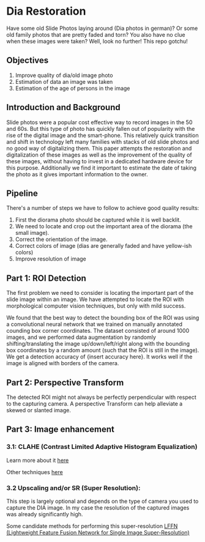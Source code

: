 # Dia Restoration

Have some old Slide Photos laying around (Dia photos in german)? Or some old family photos that are pretty faded and torn? You also have no clue when these images were taken? Well, look no further! This repo gotchu!

## Objectives

1. Improve quality of dia/old image photo
2. Estimation of data an image was taken
3. Estimation of the age of persons in the image

## Introduction and Background

Slide photos were a popular cost effective way to record images in the 50 and 60s. But this type of photo has quickly fallen out of popularity with the rise of the digital image and the smart-phone. This relatively quick transition and shift in technology left many families with stacks of old slide photos and no good way of digitalizing them.
This paper attempts the restoration and digitalization of these images as well as the improvement of the quality of these images, without having to invest in a dedicated hardware device for this purpose.
Additionally we find it important to estimate the date of taking the photo as it gives important information to the owner.

## Pipeline

There's a number of steps we have to follow to achieve good quality results:

1. First the diorama photo should be captured while it is well backlit.
2. We need to locate and crop out the important area of the diorama (the small image).
3. Correct the orientation of the image.
3. Correct colors of image (dias are generally faded and have yellow-ish colors)
4. Improve resolution of image

## Part 1: ROI Detection

The first problem we need to consider is locating the important part of the slide image within an image. We have attempted to locate the ROI with morphological computer vision techniques, but only with mild success.

We found that the best way to detect the bounding box of the ROI was using a convolutional neural network that we trained on manually annotated counding box corner coordinates. The dataset consisted of around 1000 images, and we performed data augmentation by randomly shifting/translating the image up/down/left/right along with the bounding box coordinates by a random amount (such that the ROI is still in the image). We get a detection accuracy of {insert accuracy here}. It works well if the image is aligned with borders of the camera.

## Part 2: Perspective Transform

The detected ROI might not always be perfectly perpendicular with respect to the capturing camera. A perspective Transform can help alleviate a skewed or slanted image.

## Part 3: Image enhancement

### 3.1: CLAHE (Contrast Limited Adaptive Histogram Equalization)

Learn more about it [here](https://opencv-python-tutroals.readthedocs.io/en/latest/py_tutorials/py_imgproc/py_histograms/py_histogram_equalization/py_histogram_equalization.html)

Other techniques [here](https://stackoverflow.com/questions/56905592/automatic-contrast-and-brightness-adjustment-of-a-color-photo-of-a-sheet-of-pape) 

### 3.2 Upscaling and/or SR (Super Resolution):

This step is largely optional and depends on the type of camera you used to capture the DIA image. In my case the resolution of the captured images was already significantly high.

Some candidate methods for performing this super-resolution [LFFN (Lightweight Feature Fusion Network for Single Image Super-Resolution)](https://github.com/qibao77/LFFN)
